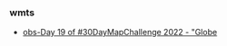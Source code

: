 


### wmts

- [obs-Day 19 of #30DayMapChallenge 2022 - "Globe](https://observablehq.com/d/a228bf2cbb47ba06)